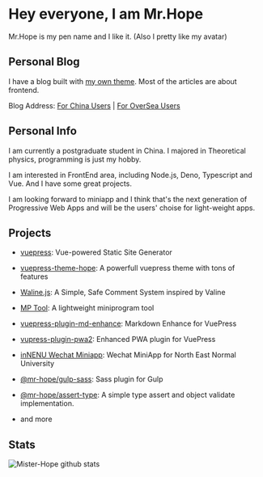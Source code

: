 # Hey everyone, I am Mr.Hope

<!--## Attention, if your are receiving spam messages with links pointing to my GitHub, please believe that's not posted by me. Someone is faking me to do that which is tring to raise some hatred for me. And for details, please see [discussion](https://github.com/vuepress-theme-hope/vuepress-theme-hope/discussions/786), thanks❤!

## 注意，如果您收到带有指向我的 GitHub 链接的垃圾邮件或评论，请相信那不是我发的。 有人假装我发那些消息想要让您仇视我。 关于事件的具体详情，请见 [讨论](https://github.com/vuepress-theme-hope/vuepress-theme-hope/discussions/786)，谢谢❤！-->

Mr.Hope is my pen name and I like it. (Also I pretty like my avatar)

## Personal Blog

I have a blog built with [my own theme](https://vuepress-theme-hope.github.io). Most of the articles are about frontend.

Blog Address: [For China Users](https://mrhope.site) | [For OverSea Users](https://mister-hope.github.io)

## Personal Info

I am currently a postgraduate student in China. I majored in Theoretical physics, programming is just my hobby.

I am interested in FrontEnd area, including Node.js, Deno, Typescript and Vue. And I have some great projects.

I am looking forward to miniapp and I think that's the next generation of Progressive Web Apps and will be the users' choise for light-weight apps.

## Projects

- [vuepress](https://v2.vuepress.vuejs.org): Vue-powered Static Site Generator

- [vuepress-theme-hope](https://vuepress-theme-hope.github.io): A powerfull vuepress theme with tons of features

- [Waline.js](https://waline.js.org): A Simple, Safe Comment System inspired by Valine

- [MP Tool](https://miniapp-tool.github.io): A lightweight miniprogram tool

- [vuepress-plugin-md-enhance](https://vuepress-theme-hope.github.io/v2/md-enhance/): Markdown Enhance for VuePress
  
- [vupress-plugin-pwa2](https://vuepress-theme-hope.github.io/v2/pwa/): Enhanced PWA plugin for VuePress
  
- [inNENU Wechat Miniapp](https://github.com/Hope-Studio/inNENU-miniapp): Wechat MiniApp for North East Normal University

- [@mr-hope/gulp-sass](https://github.com/Mister-Hope/gulp-sass): Sass plugin for Gulp

- [@mr-hope/assert-type](https://github.com/Mister-Hope/assert-type): A simple type assert and object validate implementation.

- and more

## Stats

![Mister-Hope github stats](https://github-readme-stats.vercel.app/api?username=mister-hope)
